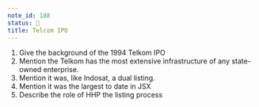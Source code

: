 ```yaml
---
note_id: 188
status: 📝
title: Telcom IPO
---
```


1. Give the background of the 1994 Telkom IPO 
2. Mention the Telkom has the most extensive infrastructure of any state-owned enterprise.
3. Mention it was, like Indosat, a dual listing.
4. Mention it was the largest to date in JSX
5. Describe the role of HHP the listing process